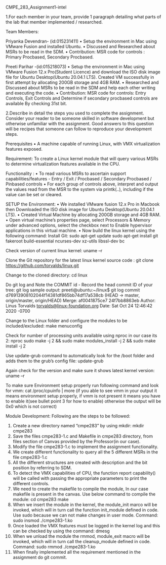 CMPE_283_Assignment1-intel

1.For each member in your team, provide 1 paragraph detailing what parts of the lab that member implemented / researched.

Team Members:

Priyanka Devendran- (id:015231411) 
•	Setup the environment in Mac using VMware Fusion and installed Ubuntu.
•	Discussed and Researched about MSRs to be read in the SDM. 
•	Contribution: MSR code for controls : Primary Procbased, Secondary Procbased.

Preeti Parihar -(id:015218073)
•	Setup the environment in Mac using VMware Fusion 12.x Pro(Student Licence) and download the ISO disk image file for Ubuntu Desktop(Ubuntu 20.04.1 LTS). Created VM successfully in first attempt by allocating 200GB storage and 4GB RAM.
•	Researched and Discussed about MSRs to be read in the SDM and help each other writing and executing the code.
•	Contribution: MSR code for controls: Entry Controls, Exit Controls and Determine if secondary procbased controls are available By checking 31st bit.

2.Describe in detail the steps you used to complete the assignment. Consider your reader to be someone skilled in software development but otherwise unfamiliar with the assignment. Good answers to this question will be recipes that someone can follow to reproduce your development steps.

Prerequisites • A machine capable of running Linux, with VMX virtualization features exposed.

Requirement: To create a Linux kernel module that will query various MSRs to determine virtualization features available in the CPU.

Functionality : • To read various MSRs to ascertain support capabilities/features - Entry / Exit / Procbased / Secondary Procbased / Pinbased controls • For each group of controls above, interpret and output the values read from the MSR to the system via printk(..), including if the value can be set or cleared.

SETUP the Environment:
•	We installed VMware fusion 12.x Pro in Macbook then Downloaded the ISO disk image for Ubuntu Desktop(Ubuntu 20.04.1 LTS).
•	Created Virtual Machine by allocating 200GB storage and 4GB RAM.
•	Open virtual machine’s properties page, select Processors & Memory under advanced options, select the checkbox next to Enable hypervisor applications in this virtual machine.
•	Now build the linux kernel using the following command:
Install Git:
sudo apt-get update
sudo apt-get install git fakeroot build-essential ncurses-dev xz-utils libssl-dev bc

Check version of current linux kernel:
uname –r

Clone the Git repository for the latest linux kernel source code :
git clone https://github.com/torvalds/linux.git

Change to the cloned directory:
cd linux

Do git log and Note the COMMIT id - Record the head commit ID of your tree:
git log
sample output:
preeti@ubuntu:~/linux$ git log
commit d76913908102044f14381df865bb74df17a538cb (HEAD -> master, origin/master, origin/HEAD)
Merge: af0041875ce7 24f7bb8863eb
Author: Linus Torvalds <torvalds@linux-foundation.org>
Date:   Sat Oct 24 12:46:42 2020 -0700

Change to the Linux folder and configure the modules to be included/excluded:
make menuconfig

Check for number of processing units available using nproc in our case its 2:
nproc
sudo make -j 2 && sudo make modules_install -j 2 && sudo make install -j 2

Use update-grub command to automatically look for the /boot folder and adds them to the grub’s config file:
update-grub

Again check for the version and make sure it shows latest kernel version:
uname –r

To make sure Environment setup properly run following command and look for vmm:
cat /proc/cpuinfo | more (if you able to see vmm in your output it means environment setup properly, if vmm is not present it means you have to enable it(see bullet point 3 for how to enable) otherwise the output will be 0x0 which is not correct)


Module Development:
Following are the steps to be followed:

1. Create a new directory named “cmpe283” by using mkdir:
mkdir cmpe283
2. Save the files cmpe283-1.c and Makefile in cmpe283 directory, from files section of Canvas provided by the Professor(in our case).
3. Modify the file cmpe283-1.c to implement the assignment functionality.
4. We create different functionality to query all the 5 different MSRs in the file cmpe283-1.c
5. All the different structures are created with description and the bit position by referring to SDM.
6. To detect the VMX capabilities of CPU, the function report capability() will be called with passing the appropriate parameters to print the different controls. 
7. We need to create the makefile to compile the module, In our case makefile is present in the canvas.
Use below command to compile the module:
cd cmpe283
make
8. When we insert the module in the kernel, the module_init marco will be invoked, which will in turn call the function init_module defined in code. Use sudo because we can not make changes in user mode.
Command: sudo insmod ./cmpe283-1.ko
9. Once loaded the VMX features must  be logged in the kernel log and this can be checked by using the command: dmesg
10. When we unload the module the rmmod, module_exit macro will be invoked, which will in turn call the cleanup_module defined in code.
Command:  sudo rmmod ./cmpe283-1.ko
11. When finally implemented all the requirement mentioned in the assignment do git commit.
